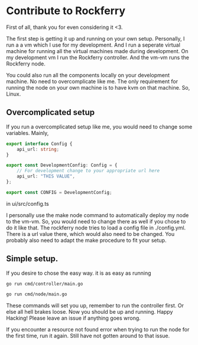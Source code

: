 # Contribute to Rockferry

First of all, thank you for even considering it <3.

The first step is getting it up and running on your own setup. Personally, I run a
a vm which I use for my development. And I run a seperate virtual machine for running
all the virtual machines made during development. On my development vm I run the Rockferry
controller. And the vm-vm runs the Rockferry node.

You could also run all the components locally on your development machine. No need to overcomplicate like me.
The only requirement for running the node on your own machine is to have kvm on that machine. So, Linux.

## Overcomplicated setup

If you run a overcomplicated setup like me, you would need to change some variables. Mainly,

```ts
export interface Config {
    api_url: string;
}

export const DevelopmentConfig: Config = {
    // For development change to your appropriate url here
    api_url: "THIS VALUE",
};

export const CONFIG = DevelopmentConfig;
```

in ui/src/config.ts

I personally use the make node command to automatically deploy my node to the vm-vm. So, you would need to
change there as well if you chose to do it like that. The rockferry node tries to load a config file in ./config.yml. There is a url value there, which would also
need to be changed. You probably also need to adapt the make procedure to fit your setup.

## Simple setup.

If you desire to chose the easy way. it is as easy as running

```sh
go run cmd/controller/main.go
```

```sh
go run cmd/node/main.go
```

These commands will set you up, remember to run the controller first. Or else all hell brakes loose.
Now you should be up and running. Happy Hacking! Please leave an issue if anything goes wrong.

If you encounter a resource not found error when trying to run the node for the first time, run it again.
Still have not gotten around to that issue.
